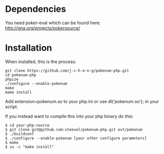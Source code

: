 Dependencies 
========
You need poker-eval which can be found here: http://gna.org/projects/pokersource/

Installation 
========

When installed, this is the process:

    git clone https://github.com/j-c-h-e-n-g/pokenum-php.git
    cd pokenum-php
    phpize
    ./configure --enable-pokenum
    make
    make install

Add extension=pokenum.so to your php.ini or use dl('pokenum.so'); in your script.

If you instead want to compile this into your php binary do this:

    $ cd your-php-source
    $ git clone git@github.com:steevel/pokenum-php.git ext/pokenum
    $ ./buildconf
    $ ./configure --enable-pokenum [your other configure parameters]
    $ make
    $ su -c "make install"
